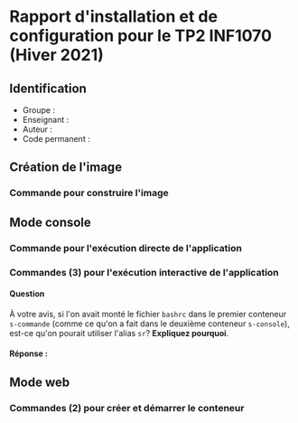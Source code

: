 # Rapport d'installation et de configuration pour le TP2 INF1070 (Hiver 2021)

## Identification

- Groupe         : <votre groupe>
- Enseignant     : <votre enseignant>
- Auteur         : <votre nom> 
- Code permanent : <votre code permanent>

## Création de l'image

### Commande pour construire l'image



## Mode console

### Commande pour l'exécution directe de l'application

### Commandes (3) pour l'exécution interactive de l'application



#### Question

À votre avis, si l'on avait monté le fichier `bashrc` dans le premier conteneur `s-commande` (comme ce qu'on a fait dans le deuxième conteneur `s-console`), est-ce qu'on pourait utiliser l'alias `sr`? **Expliquez pourquoi**. 

#### Réponse :





## Mode web

### Commandes (2) pour créer et démarrer le conteneur

